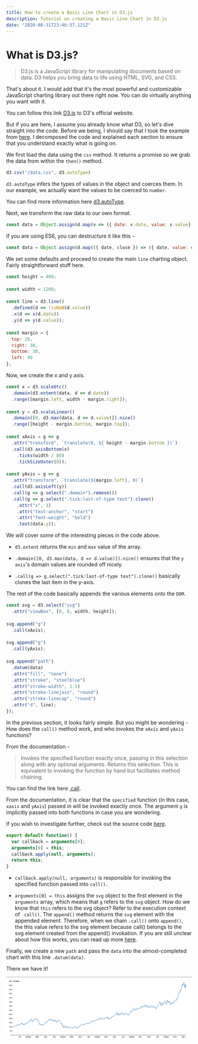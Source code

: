 ```yaml
---
title: How to create a Basic Line Chart in D3.js
description: Tutorial on creating a Basic Line Chart in D3.js
date: "2020-08-31T23:46:37.121Z"
---
```


# What is D3.js?
> D3.js is a JavaScript library for manipulating documents based on data. D3 helps you bring data to life using HTML, SVG, and CSS.

That's about it. I would add that it's the most powerful and customizable JavaScript charting library out there right now. You can do virtually anything you want with it.

You can follow this link [D3.js](https://https://d3js.org/) to D3's official website.

But if you are here, I assume you already know what D3, so let's dive straight into the code. Before we being, I should say that I took the example from [here](https://observablehq.com/@d3/line-chart). I decomposed the code and explained each section to ensure that you understand exactly what is going on.

We first load the data using the `csv` method. It returns a promise so we grab the data from within the `then()` method.

```javascript
d3.csv("/data.csv", d3.autoType)
```
`d3.autoType` infers the types of values in the object and coerces them. In our example, we actually want the values to be coerced to `number`.

You can find more information here [d3.autoType](https://github.com/d3/d3-dsv#autoType).

Next, we transform the raw data to our own format.

```javascript
const data = Object.assign(d.map(v => ({ date: v.date, value: v.value} )), { y: "$ Close" });
```

If you are using ES6, you can destructure it like this -

```javascript
const data = Object.assign(d.map(({ date, close }) => ({ date, value: close } )), { y: "$ Close" });
```

We set some defaults and proceed to create the main `line` charting object. Fairly straightforward stuff here.

```javascript
const height = 400;

const width = 1200;

const line = d3.line()
  .defined(d => !isNaN(d.value))
  .x(d => x(d.date))
  .y(d => y(d.value));

const margin = {
  top: 20,
  right: 30,
  bottom: 30,
  left: 40
};
```
Now, we create the x and y axis.

```javascript
const x = d3.scaleUtc()
  .domain(d3.extent(data, d => d.date))
  .range([margin.left, width - margin.right]);

const y = d3.scaleLinear()
  .domain([0, d3.max(data, d => d.value)]).nice()
  .range([height - margin.bottom, margin.top]);

const xAxis = g => g
  .attr("transform", `translate(0, ${ height - margin.bottom })`)
  .call(d3.axisBottom(x)
    .ticks(width / 80)
    .tickSizeOuter(0));

const yAxis = g => g
  .attr("transform", `translate(${margin.left}, 0)`)
  .call(d3.axisLeft(y))
  .call(g => g.select(".domain").remove())
  .call(g => g.select(".tick:last-of-type text").clone()
    .attr("x", 3)
    .attr("text-anchor", "start")
    .attr("font-weight", "bold")
    .text(data.y));
```

We will cover some of the interesting pieces in the code above.

* `d3.extent` returns the `min` and `max` value of the array.

* `.domain([0, d3.max(data, d => d.value)]).nice()` ensures that the `y axis`'s domain values are rounded off nicely.

* `.call(g => g.select(".tick:last-of-type text").clone()` basically clones the last item in the y-axis.

The rest of the code basically appends the various elements onto the `DOM`.

```javascript
const svg = d3.select("svg")
  .attr("viewBox", [0, 0, width, height]);

svg.append("g")
  .call(xAxis);

svg.append("g")
  .call(yAxis);

svg.append("path")
  .datum(data)
  .attr("fill", "none")
  .attr("stroke", "steelblue")
  .attr("stroke-width", 1.5)
  .attr("stroke-linejoin", "round")
  .attr("stroke-linecap", "round")
  .attr("d", line);
});
```
In the previous section, it looks fairly simple. But you might be wondering - How does the `call()` method work, and who invokes the `xAxis` and `yAxis` functions?

From the documentation -
> Invokes the specified function exactly once, passing in this selection along with any optional arguments. Returns this selection. This is equivalent to invoking the function by hand but facilitates method chaining.

You can find the link here [.call](https://github.com/d3/d3-selection#selection_call).

From the documentation, it is clear that the `specified` function (in this case, `xaxis` and `yAxis`) passed in will be invoked exactly once. The argument `g` is implicitly passed into both functions in case you are wondering.

If you wish to investigate further, check out the source code [here](https://github.com/d3/d3-selection/blob/master/src/selection/call.js).

```javascript
export default function() {
  var callback = arguments[0];
  arguments[0] = this;
  callback.apply(null, arguments);
  return this;
}
```

* `callback.apply(null, arguments)` is responsible for invoking the specified function passed into `call()`.

* `arguments[0] = this` assigns the `svg` object to the first element in the `arguments` array, which means that `g` refers to the `svg` object. How do we know that `this` refers to the svg object? Refer to the execution context of `.call()`. The `append()` method returns the `svg` element with the appended element. Therefore, when we chain `.call()` onto `append()`, the this value refers to the svg element because call() belongs to the svg element created from the append() invokation. If you are still unclear about how this works, you can read up more [here](https://github.com/getify/You-Dont-Know-JS/blob/1st-ed/this%20%26%20object%20prototypes/ch1.md).

Finally, we create a new `path` and pass the `data` into the almost-completed chart with this line `.datum(data)`.

There we have it!

![Line Chart](../../assets/d3-line-chart.png)